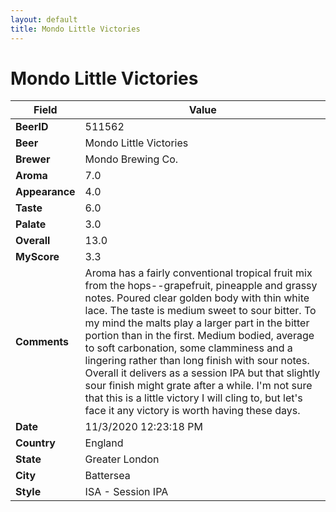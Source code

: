```yaml
---
layout: default
title: Mondo Little Victories
---
```


# Mondo Little Victories

| Field         | Value     |
|---------------|-----------|
| **BeerID** | 511562 |
| **Beer** | Mondo Little Victories |
| **Brewer** | Mondo Brewing Co. |
| **Aroma** | 7.0 |
| **Appearance** | 4.0 |
| **Taste** | 6.0 |
| **Palate** | 3.0 |
| **Overall** | 13.0 |
| **MyScore** | 3.3 |
| **Comments** | Aroma has a fairly conventional tropical fruit mix from the hops--grapefruit, pineapple and grassy notes. Poured clear golden body with thin white lace. The taste is medium sweet to sour bitter. To my mind the malts play a larger part in the bitter portion than in the first. Medium bodied, average to soft carbonation, some clamminess and a lingering rather than long finish with sour notes. Overall it delivers as a session IPA but that slightly sour finish might grate after a while. I'm not sure that this is a little victory I will cling to, but let's face it any victory is worth having these days. |
| **Date** | 11/3/2020 12:23:18 PM |
| **Country** | England |
| **State** | Greater London |
| **City** | Battersea |
| **Style** | ISA - Session IPA |
